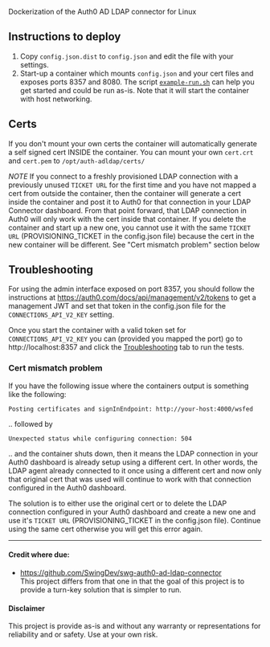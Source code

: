Dockerization of the Auth0 AD LDAP connector for Linux

## Instructions to deploy

 1. Copy `config.json.dist` to `config.json` and edit the file with your settings.
 1. Start-up a container which mounts `config.json` and your cert files and exposes ports 8357 and 8080. The script [`example-run.sh`](example-run.sh) can help you get started and could be run as-is. Note that it will start the container with host networking.
 
## Certs

If you don't mount your own certs the container will automatically generate a self signed cert INSIDE the container. You can mount your own `cert.crt` and `cert.pem` to `/opt/auth-adldap/certs/`

*NOTE* If you connect to a freshly provisioned LDAP connection with a previously unused `TICKET URL` for the first time and you have not mapped a cert from outside the container, then the container will generate a cert inside the container and post it to Auth0 for that connection in your LDAP Connector dashboard. From that point forward, that LDAP connection in Auth0 will only work with the cert inside that container. If you delete the container and start up a new one, you cannot use it with the same `TICKET URL` (PROVISIONING_TICKET in the config.json file) because the cert in the new container will be different. See "Cert mismatch problem" section below

## Troubleshooting

For using the admin interface exposed on port 8357, you should follow the instructions at https://auth0.com/docs/api/management/v2/tokens to get a management JWT and set that token in the config.json file for the `CONNECTIONS_API_V2_KEY` setting.

Once you start the container with a valid token set for `CONNECTIONS_API_V2_KEY` you can (provided you mapped the port) go to http://localhost:8357 and click the [Troubleshooting](https://auth0.com/docs/connector/modify#troubleshooting) tab to run the tests.

### Cert mismatch problem
If you have the following issue where the containers output is something like the following:

	Posting certificates and signInEndpoint: http://your-host:4000/wsfed

.. followed by

	Unexpected status while configuring connection: 504
	
.. and the container shuts down, then it means the LDAP connection in your Auth0 dashboard is already setup using a different cert. In other words, the LDAP agent already connected to it once using a different cert and now only that original cert that was used will continue to work with that connection configured in the Auth0 dashboard.

The solution is to either use the original cert or to delete the LDAP connection configured in your Auth0 dashboard and create a new one and use it's `TICKET URL` (PROVISIONING_TICKET in the config.json file). Continue using the same cert otherwise you will get this error again.

<hr>

#### Credit where due:

 - https://github.com/SwingDev/swg-auth0-ad-ldap-connector  
   This project differs from that one in that the goal of this project is to provide a turn-key solution that is simpler to run.

#### Disclaimer

This project is provide as-is and without any warranty or representations for reliability and or safety. Use at your own risk.